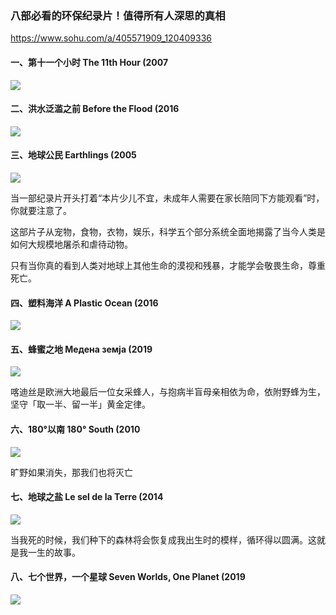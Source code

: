 ### 八部必看的环保纪录片！值得所有人深思的真相
https://www.sohu.com/a/405571909_120409336

#### 一、第十一个小时 The 11th Hour (2007
![](http://p6.itc.cn/images01/20200703/cb0468f6789c463eb852d9b4220db8a7.png)

#### 二、洪水泛滥之前 Before the Flood (2016
![](http://p1.itc.cn/images01/20200703/69d1386de721473bbd427be6088b63d2.png)

#### 三、地球公民 Earthlings (2005
![](http://p7.itc.cn/images01/20200703/e551a0dea5b04743b6ebedc5a3c320e5.png)

当一部纪录片开头打着“本片少儿不宜，未成年人需要在家长陪同下方能观看”时，你就要注意了。

这部片子从宠物，食物，衣物，娱乐，科学五个部分系统全面地揭露了当今人类是如何大规模地屠杀和虐待动物。

只有当你真的看到人类对地球上其他生命的漠视和残暴，才能学会敬畏生命，尊重死亡。

#### 四、塑料海洋 A Plastic Ocean (2016
![](http://p7.itc.cn/images01/20200703/38a82798d5d04636b483738f2465a5b0.png)

#### 五、蜂蜜之地 Медена земја (2019
![](http://p0.itc.cn/images01/20200703/e5f58f1d8a3a428d88be5703a1c9b600.jpeg)

喀迪丝是欧洲大地最后一位女采蜂人，与抱病半盲母亲相依为命，依附野蜂为生，坚守「取一半、留一半」黄金定律。

#### 六、180°以南 180° South (2010
![](http://p6.itc.cn/images01/20200703/cf3def25d51144c58337008400c80ddf.png)

旷野如果消失，那我们也将灭亡

#### 七、地球之盐 Le sel de la Terre (2014
![](http://p5.itc.cn/images01/20200703/6c509bc9f77d4b4e9e8edd08dfac85f4.png)

当我死的时候，我们种下的森林将会恢复成我出生时的模样，循环得以圆满。这就是我一生的故事。

#### 八、七个世界，一个星球 Seven Worlds, One Planet (2019
![](http://p6.itc.cn/images01/20200703/b8b64d0c330e40dfb911ebebc415af7a.png)
